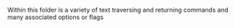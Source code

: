 Within this folder is a variety of text traversing and returning commands and many associated options or flags
